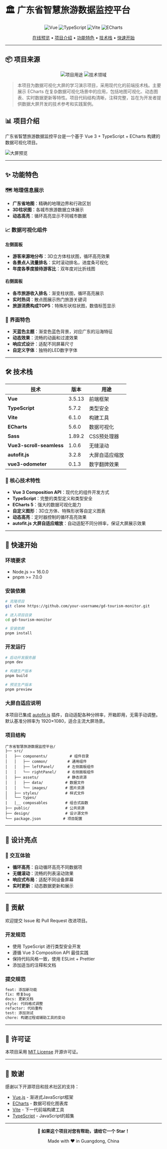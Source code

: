 # 🏛️ 广东省智慧旅游数据监控平台

<div align="center">

![Vue](https://img.shields.io/badge/Vue-3.5.13-4FC08D?style=for-the-badge&logo=vue.js&logoColor=white)
![TypeScript](https://img.shields.io/badge/TypeScript-5.7.2-3178C6?style=for-the-badge&logo=typescript&logoColor=white)
![Vite](https://img.shields.io/badge/Vite-6.1.0-646CFF?style=for-the-badge&logo=vite&logoColor=white)
![ECharts](https://img.shields.io/badge/ECharts-5.6.0-AA344D?style=for-the-badge&logo=apache-echarts&logoColor=white)


[在线预览](https://690384f3cb62760008e17eb0--snazzy-pony-43de35.netlify.app/) • [项目介绍](#项目介绍) • [功能特色](#功能特色) • [技术栈](#技术栈) • [快速开始](#快速开始)

</div>

---

## 📦 项目来源

<div align="center" style="margin-bottom: 8px;">
  <img src="https://img.shields.io/badge/用途-学习参考-orange?style=flat-square" alt="项目用途" />
  <img src="https://img.shields.io/badge/领域-数据可视化-yellow?style=flat-square" alt="技术领域" />
</div>


> 本项目为数据可视化大屏的学习演示项目，采用现代化的前端技术栈。主要展示 ECharts 在复杂数据可视化场景中的应用，包括地图可视化、动态图表、实时数据更新等特性。项目代码结构清晰，注释完整，旨在为开发者提供数据大屏开发的技术参考和实践案例。


## 📊 项目介绍

广东省智慧旅游数据监控平台是一个基于 Vue 3 + TypeScript + ECharts 构建的数据可视化项目。

![大屏预览](/public/doc/大屏预览.png)

---

## ✨ 功能特色

### 🗺️ 地理信息展示

- **广东省地图**：精确的地理边界和行政区划
- **3D柱状图**：各城市旅游数据立体展示
- **动态高亮**：循环高亮显示不同城市数据

### 📈 数据可视化组件

#### 左侧面板

- **游客来源地分布**：3D立方体柱状图，循环高亮效果
- **各景点人流量排名**：实时滚动排名，进度条可视化
- **年度各季度接待游客比**：双年度对比折线图

#### 右侧面板

- **各市旅游收入排名**：渐变柱状图，循环高亮展示
- **实时热词**：散点图展示热门旅游关键词
- **旅游消费构成TOP5**：特殊形状柱状图，数值标签显示

### 🎨 界面特色

- **天蓝色主题**：渐变色蓝色背景，对应广东的沿海特征
- **动态效果**：流畅的动画和过渡效果
- **响应式设计**：适配不同屏幕尺寸
- **自定义字体**：独特的LED数字字体

---

## 🛠️ 技术栈

| 技术                     | 版本   | 用途           |
| ------------------------ | ------ | -------------- |
| **Vue**                  | 3.5.13 | 前端框架       |
| **TypeScript**           | 5.7.2  | 类型安全       |
| **Vite**                 | 6.1.0  | 构建工具       |
| **ECharts**              | 5.6.0  | 数据可视化     |
| **Sass**                 | 1.89.2 | CSS预处理器    |
| **Vue3-scroll-seamless** | 1.0.6  | 无缝滚动       |
| **autofit.js**           | 3.2.8  | 大屏自适应缩放 |
| **vue3-odometer**        | 0.1.3  | 数字翻牌效果   |

### 🎯 核心技术特性

- **Vue 3 Composition API**：现代化的组件开发方式
- **TypeScript**：完整的类型定义和类型安全
- **ECharts 5**：强大的数据可视化能力
- **自定义图形**：3D立方体、特殊形状等自定义图表
- **动态高亮**：定时器控制的循环高亮效果
- **autofit.js 大屏自适应缩放**：自动适配不同分辨率，保证大屏展示效果

---

## 🚀 快速开始

### 环境要求

- Node.js >= 16.0.0
- pnpm >= 7.0.0

### 安装依赖

```bash
# 克隆项目
git clone https://github.com/your-username/gd-tourism-monitor.git

# 进入项目目录
cd gd-tourism-monitor

# 安装依赖
pnpm install
```

### 开发运行

```bash
# 启动开发服务器
pnpm dev

# 构建生产版本
pnpm build

# 预览生产版本
pnpm preview
```

### 大屏自适应说明

本项目已集成 [autofit.js](https://github.com/xiaokaike/autofit.js) 插件，自动适配各种分辨率，开箱即用，无需手动调整。默认基准分辨率为 1920×1080，适合主流大屏场景。

### 项目结构

```
广东省智慧旅游数据监控平台/
├── src/
│   ├── components/          # 组件目录
│   │   ├── common/         # 通用组件
│   │   ├── leftPanel/      # 左侧面板组件
│   │   └── rightPanel/     # 右侧面板组件
│   ├── assets/             # 静态资源
│   │   ├── data/          # 数据文件
│   │   └── images/        # 图片资源
│   ├── styles/            # 样式文件
│   └── types/
|   |__ composables        # 组合式函数
├── public/                # 公共资源
├── design/                # 设计源文件
└── package.json          # 项目配置
```


---

## 🎨 设计亮点

### 🔧 交互体验

- **循环高亮**：自动循环高亮不同数据项
- **无缝滚动**：流畅的列表滚动效果
- **响应式布局**：适配不同设备屏幕
- **实时更新**：动态数据更新和展示

---

## 🤝 贡献

欢迎提交 Issue 和 Pull Request 改进项目。

### 开发规范

- 使用 TypeScript 进行类型安全开发
- 遵循 Vue 3 Composition API 最佳实践
- 保持代码风格一致，使用 ESLint + Prettier
- 添加适当的注释和文档

### 提交规范

```bash
feat: 添加新功能
fix: 修复bug
docs: 更新文档
style: 代码格式调整
refactor: 代码重构
test: 添加测试
chore: 构建过程或辅助工具的变动
```

---

## 📄 许可证

本项目采用 [MIT License](LICENSE) 开源许可证。

---

## 🙏 致谢

感谢以下开源项目和技术社区的支持：

- [Vue.js](https://vuejs.org/) - 渐进式JavaScript框架
- [ECharts](https://echarts.apache.org/) - 数据可视化图表库
- [Vite](https://vitejs.dev/) - 下一代前端构建工具
- [TypeScript](https://www.typescriptlang.org/) - JavaScript的超集

---

<div align="center">

**🌟 如果这个项目对您有帮助，请给它一个 Star！**

Made with ❤️ in Guangdong, China

</div>


